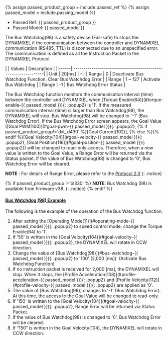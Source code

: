 {% assign passed_product_group = include.passed_ref %}
{% assign passed_model = include.passing_model %}

- Passed Ref: {{ passed_product_group }}
- Passed Model: {{ passed_model }}

 The Bus Watchdog(98) is a safety device (Fail-safe) to stops the DYNAMIXEL if the communication between the controller and DYNAMIXEL communication (RS485, TTL) is disconnected due to an unspecified error.
The communication is defined as all the Instruction Packet in the DYNAMIXEL Protocol.

|       | Values  | Description                                          |
|:------|:---------------------------------------------------------------|
| Unit  | 20[ms] | -                                                     |
| Range | 0 | Deactivate Bus Watchdog Function, Clear Bus Watchdog Error |
| Range | 1 ~ 127 | Activate Bus Watchdog                                |
| Range | -1 | Bus Watchdog Error Status                                 |

The Bus Watchdog function monitors the communication interval (time) between the controller and DYNAMIXEL when [Torque Enable(64)](#torque-enable-{{ passed_model }}){: .popup2} is '1'.
If the measured communication interval (time) is larger than Bus Watchdog(98), the DYNAMIXEL will stop. Bus Watchdog(98) will be changed to '-1' (Bus Watchdog Error).
If the Bus Watchdog Error screen appears, the Goal Value ([Goal PWM(100)](#goal-pwm-{{ passed_model }}){: .popup2}, {% if passed_product_group!='dxl_xl430' %}[Goal Current(102)], {% else %}{% endif %}[Goal Velocity(104)](#goal-velocity-{{ passed_model }}){: .popup2}, [Goal Position(116)](#goal-position-{{ passed_model }}){: .popup2}) will be changed to read-only-access.
Therefore, when a new value is written to the Goal Value, a Range Error will be returned via the Status packet.
If the value of Bus Watchdog(98) is changed to '0', Bus Watchdog Error will be cleared.

**NOTE** : For details of Range Error, please refer to the [Protocol 2.0]
{: .notice}

{% if passed_product_group !='xl330' %}
**NOTE**: Bus Watchdog (98) is available from firmware v38.
{: .notice}
{% endif %}

#### [Bus Watchdog (98) Example](#bus-watchdog-98-example)

The following is the example of the operation of the Bus Watchdog function.
1. After setting the [Operating Mode(11)](#operating-mode-{{ passed_model }}){: .popup2} to speed control mode, change the Torque Enable(64) to '1'.
2. If '50' is written in the [Goal Velocity(104)](#goal-velocity-{{ passed_model }}){: .popup2}, the DYNAMIXEL will rotate in CCW direction.
3. Change the value of [Bus Watchdog(98)](#bus-watchdog-{{ passed_model }}){: .popup2} to '100' (2,000 [ms]). (Activate Bus Watchdog Function)
4. If no instruction packet is received for 2,000 [ms], the DYNAMIXEL will stop. When it stops, the [Profile Acceleration(108)](#profile-acceleration-{{ passed_model }}){: .popup2} and [Profile Velocity(112)](#profile-velocity-{{ passed_model }}){: .popup2} are applied as '0'.
5. The value of [Bus Watchdog(98)] changes to '-1' (Bus Watchdog Error). At this time, the access to the Goal Value will be changed to read-only.
6. If '150' is written to the [Goal Velocity(104)](#goal-velocity-{{ passed_model }}){: .popup2}, Range Error will be returned via Status Packet.
7. If the value of Bus Watchdog(98) is changed to '0', Bus Watchdog Error will be cleared.
8. If “150” is written in the Goal Velocity(104), the DYNAMIXEL will rotate in CCW direction.


[Protocol 2.0]: /docs/en/dxl/protocol2/#status-packet
